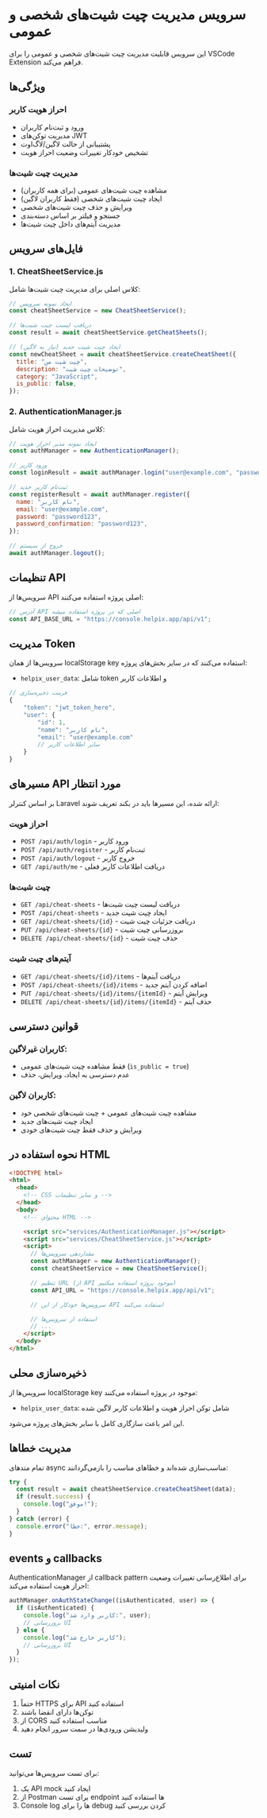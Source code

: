 # سرویس مدیریت چیت شیت‌های شخصی و عمومی

این سرویس قابلیت مدیریت چیت شیت‌های شخصی و عمومی را برای VSCode Extension فراهم می‌کند.

## ویژگی‌ها

### احراز هویت کاربر

- ورود و ثبت‌نام کاربران
- مدیریت توکن‌های JWT
- پشتیبانی از حالت لاگین/لاگ‌اوت
- تشخیص خودکار تغییرات وضعیت احراز هویت

### مدیریت چیت شیت‌ها

- مشاهده چیت شیت‌های عمومی (برای همه کاربران)
- ایجاد چیت شیت‌های شخصی (فقط کاربران لاگین)
- ویرایش و حذف چیت شیت‌های شخصی
- جستجو و فیلتر بر اساس دسته‌بندی
- مدیریت آیتم‌های داخل چیت شیت‌ها

## فایل‌های سرویس

### 1. CheatSheetService.js

کلاس اصلی برای مدیریت چیت شیت‌ها شامل:

```javascript
// ایجاد نمونه سرویس
const cheatSheetService = new CheatSheetService();

// دریافت لیست چیت شیت‌ها
const result = await cheatSheetService.getCheatSheets();

// ایجاد چیت شیت جدید (نیاز به لاگین)
const newCheatSheet = await cheatSheetService.createCheatSheet({
  title: "چیت شیت من",
  description: "توضیحات چیت شیت",
  category: "JavaScript",
  is_public: false,
});
```

### 2. AuthenticationManager.js

کلاس مدیریت احراز هویت شامل:

```javascript
// ایجاد نمونه مدیر احراز هویت
const authManager = new AuthenticationManager();

// ورود کاربر
const loginResult = await authManager.login("user@example.com", "password");

// ثبت‌نام کاربر جدید
const registerResult = await authManager.register({
  name: "نام کاربر",
  email: "user@example.com",
  password: "password123",
  password_confirmation: "password123",
});

// خروج از سیستم
await authManager.logout();
```

## تنظیمات API

سرویس‌ها از API اصلی پروژه استفاده می‌کنند:

```javascript
// آدرس API اصلی که در پروژه استفاده میشه
const API_BASE_URL = "https://console.helpix.app/api/v1";
```

## مدیریت Token

سرویس‌ها از همان localStorage key استفاده می‌کنند که در سایر بخش‌های پروژه:

- `helpix_user_data`: شامل token و اطلاعات کاربر

```javascript
// فرمت ذخیره‌سازی
{
    "token": "jwt_token_here",
    "user": {
        "id": 1,
        "name": "نام کاربر",
        "email": "user@example.com"
        // سایر اطلاعات کاربر
    }
}
```

## مسیرهای API مورد انتظار

بر اساس کنترلر Laravel ارائه شده، این مسیرها باید در بکند تعریف شوند:

### احراز هویت

- `POST /api/auth/login` - ورود کاربر
- `POST /api/auth/register` - ثبت‌نام کاربر
- `POST /api/auth/logout` - خروج کاربر
- `GET /api/auth/me` - دریافت اطلاعات کاربر فعلی

### چیت شیت‌ها

- `GET /api/cheat-sheets` - دریافت لیست چیت شیت‌ها
- `POST /api/cheat-sheets` - ایجاد چیت شیت جدید
- `GET /api/cheat-sheets/{id}` - دریافت جزئیات چیت شیت
- `PUT /api/cheat-sheets/{id}` - بروزرسانی چیت شیت
- `DELETE /api/cheat-sheets/{id}` - حذف چیت شیت

### آیتم‌های چیت شیت

- `GET /api/cheat-sheets/{id}/items` - دریافت آیتم‌ها
- `POST /api/cheat-sheets/{id}/items` - اضافه کردن آیتم جدید
- `PUT /api/cheat-sheets/{id}/items/{itemId}` - ویرایش آیتم
- `DELETE /api/cheat-sheets/{id}/items/{itemId}` - حذف آیتم

## قوانین دسترسی

### کاربران غیرلاگین:

- فقط مشاهده چیت شیت‌های عمومی (`is_public = true`)
- عدم دسترسی به ایجاد، ویرایش، حذف

### کاربران لاگین:

- مشاهده چیت شیت‌های عمومی + چیت شیت‌های شخصی خود
- ایجاد چیت شیت‌های جدید
- ویرایش و حذف فقط چیت شیت‌های خودی

## نحوه استفاده در HTML

```html
<!DOCTYPE html>
<html>
  <head>
    <!-- CSS و سایر تنظیمات -->
  </head>
  <body>
    <!-- محتوای HTML -->

    <script src="services/AuthenticationManager.js"></script>
    <script src="services/CheatSheetService.js"></script>
    <script>
      // مقداردهی سرویس‌ها
      const authManager = new AuthenticationManager();
      const cheatSheetService = new CheatSheetService();

      // تنظیم URL (از API موجود پروژه استفاده میکنیم)
      const API_URL = "https://console.helpix.app/api/v1";

      // سرویس‌ها خودکار از این API استفاده می‌کنند

      // استفاده از سرویس‌ها
      // ...
    </script>
  </body>
</html>
```

## ذخیره‌سازی محلی

سرویس‌ها از localStorage key موجود در پروژه استفاده می‌کنند:

- `helpix_user_data`: شامل توکن احراز هویت و اطلاعات کاربر لاگین شده

این امر باعث سازگاری کامل با سایر بخش‌های پروژه می‌شود.

## مدیریت خطاها

تمام متدهای async مناسب‌سازی شده‌اند و خطاهای مناسب را بازمی‌گردانند:

```javascript
try {
  const result = await cheatSheetService.createCheatSheet(data);
  if (result.success) {
    console.log("موفق!");
  }
} catch (error) {
  console.error("خطا:", error.message);
}
```

## events و callbacks

AuthenticationManager از callback pattern برای اطلاع‌رسانی تغییرات وضعیت احراز هویت استفاده می‌کند:

```javascript
authManager.onAuthStateChange((isAuthenticated, user) => {
  if (isAuthenticated) {
    console.log("کاربر وارد شد:", user);
    // بروزرسانی UI
  } else {
    console.log("کاربر خارج شد");
    // بروزرسانی UI
  }
});
```

## نکات امنیتی

1. حتماً HTTPS برای API استفاده کنید
2. توکن‌ها دارای انقضا باشند
3. از CORS مناسب استفاده کنید
4. ولیدیشن ورودی‌ها در سمت سرور انجام دهید

## تست

برای تست سرویس‌ها می‌توانید:

1. یک API mock ایجاد کنید
2. از Postman برای تست endpoint ها استفاده کنید
3. Console log ها را برای debug کردن بررسی کنید
